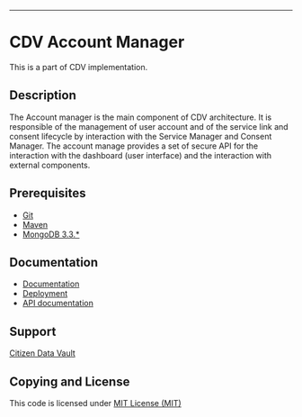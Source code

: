 ---

# CDV Account Manager
This is a part of CDV implementation.

## Description
The Account manager is the main component of CDV architecture. It is responsible of the management of user account and of the service link and consent lifecycle by interaction with the Service Manager and Consent Manager. The account manage provides a set of secure API for the interaction with the dashboard (user interface) and the interaction with external components.


## Prerequisites
-   [Git](https://git-scm.com/downloads)
-   [Maven](https://maven.apache.org/download.cgi)
-   [MongoDB 3.3.*](https://www.mongodb.com/download-center#community)

## Documentation
- [Documentation ](doc/)
- [Deployment](doc/deployment.md)
- [API documentation](doc/api/)


## Support 
[Citizen Data Vault]()

## Copying and License
This code is licensed under [MIT License (MIT)](LICENSE)